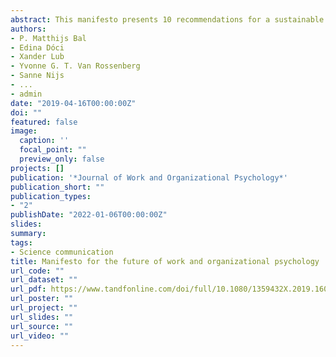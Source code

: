 ```yaml
---
abstract: This manifesto presents 10 recommendations for a sustainable future for the field of Work and Organizational Psychology. The manifesto is the result of an emerging movement around the Future of WOP (see www.futureofwop.com), which aims to bring together WOP-scholars committed to actively contribute to building a better future for our field. Our recommendations are intended to support both individuals and collectives to become actively engaged in co-creating the future of WOP together with us. Therefore, this manifesto is open and never “finished.” It should continuously evolve, based on an ongoing debate around our professional values and behavior. This manifesto is meant, first of all, for ourselves as an academic community. Furthermore, it is also important for managers, decision makers, and other stakeholders and interested parties, such as students, governments and organizations, as we envision what the future of WOP could look like, and it is only through our collective efforts that we will be able to realize a sustainable future for all of us. 
authors:
- P. Matthijs Bal
- Edina Dóci
- Xander Lub
- Yvonne G. T. Van Rossenberg
- Sanne Nijs
- ...
- admin
date: "2019-04-16T00:00:00Z"
doi: ""
featured: false
image:
  caption: ''
  focal_point: ""
  preview_only: false
projects: []
publication: '*Journal of Work and Organizational Psychology*'
publication_short: ""
publication_types:
- "2"
publishDate: "2022-01-06T00:00:00Z"
slides:
summary:
tags:
- Science communication
title: Manifesto for the future of work and organizational psychology
url_code: ""
url_dataset: ""
url_pdf: https://www.tandfonline.com/doi/full/10.1080/1359432X.2019.1602041
url_poster: ""
url_project: ""
url_slides: ""
url_source: ""
url_video: ""
---
```


